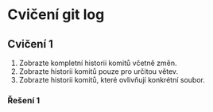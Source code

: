# Cvičení git log

## Cvičení 1

1. Zobrazte kompletní historii komitů včetně změn.
2. Zobrazte historii komitů pouze pro určitou větev.
3. Zobrazte historii komitů, které ovlivňují konkrétní soubor.

### Řešení 1

```bash

```
